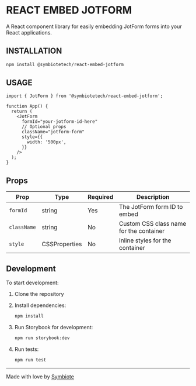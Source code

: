 # REACT EMBED JOTFORM

A React component library for easily embedding JotForm forms into your React applications.

## INSTALLATION

```bash
npm install @symbiotetech/react-embed-jotform
```

## USAGE

```tsx
import { JotForm } from '@symbiotetech/react-embed-jotform';

function App() {
  return (
    <JotForm
      formId="your-jotform-id-here"
      // Optional props
      className="jotform-form"
      style={{
        width: '500px',
      }}
    />
  );
}
```

## Props

| Prop        | Type          | Required | Description                             |
| ----------- | ------------- | -------- | --------------------------------------- |
| `formId`    | string        | Yes      | The JotForm form ID to embed            |
| `className` | string        | No       | Custom CSS class name for the container |
| `style`     | CSSProperties | No       | Inline styles for the container         |

## Development

To start development:

1. Clone the repository
2. Install dependencies:

   ```bash
   npm install
   ```

3. Run Storybook for development:

   ```bash
   npm run storybook:dev
   ```

4. Run tests:
   ```bash
   npm run test
   ```

---

Made with love by [Symbiote](https://www.symbiote.com.au/)
